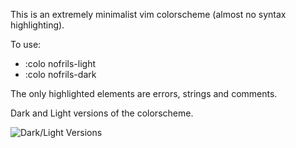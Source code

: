 This is an extremely minimalist vim colorscheme (almost no syntax highlighting).

To use:
- :colo nofrils-light
- :colo nofrils-dark

The only highlighted elements are errors, strings and comments.

Dark and Light versions of the colorscheme.

![Dark/Light Versions](http://i.imgur.com/IhSVSsb.png)
